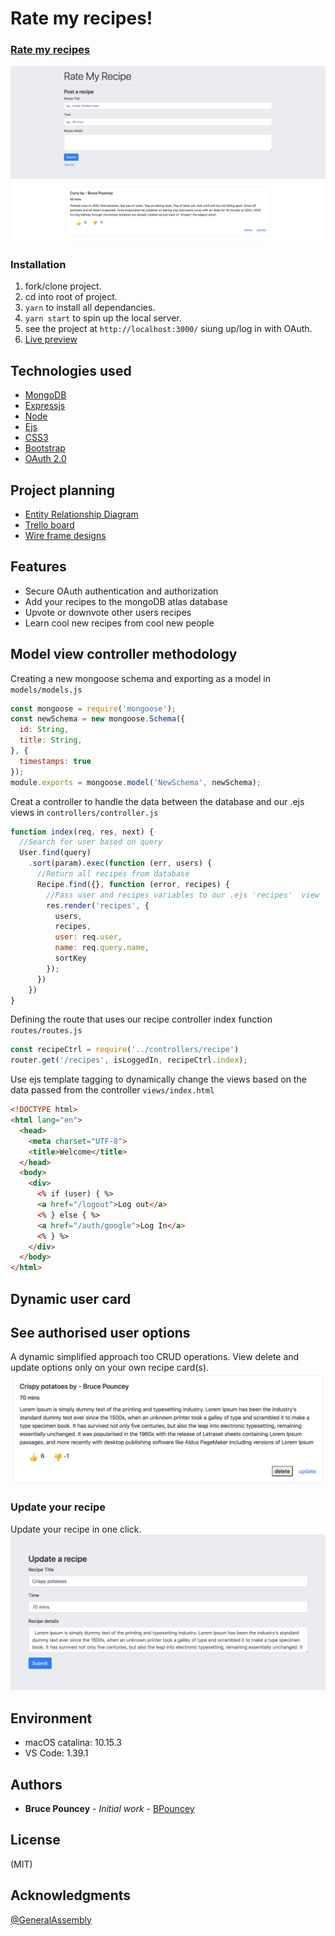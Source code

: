 # Rate my recipes!
### [Rate my recipes](https://google.com) 
![](./screenshots/screenshot.png)

### Installation
 1. fork/clone project.
 2. cd into root of project.
 3. ```yarn``` to install all dependancies.
 4. ```yarn start``` to spin up the local server.
 5. see the project at ```http://localhost:3000/``` siung up/log in with OAuth.
 6. [Live preview]()

## Technologies used
* [MongoDB](https://www.mongodb.com/)
* [Expressjs](https://expressjs.com/)
* [Node](https://nodejs.org/)
* [Ejs](https://ejs.co/)
* [CSS3](https://css-tricks.com/)
* [Bootstrap](https://getbootstrap.com/)
* [OAuth 2.0](https://oauth.net/2/)

## Project planning
 * [Entity Relationship Diagram](https://app.lucidchart.com/invitations/accept/396b21e3-808b-4085-beb1-f905c40158f1)
 * [Trello board](https://trello.com/b/wYkU0vrk/ga)
 * [Wire frame designs](https://git.generalassemb.ly/Bruce-TO/RateMyRecipe/tree/master/wireframes)

## Features
 * Secure OAuth authentication and authorization 
 * Add your recipes to the mongoDB atlas database
 * Upvote or downvote other users recipes
 * Learn cool new recipes from cool new people

## Model view controller methodology 
Creating a new mongoose schema and exporting as a model in ```models/models.js```
```javascript
const mongoose = require('mongoose');
const newSchema = new mongoose.Schema({
  id: String,
  title: String,
}, {
  timestamps: true
});
module.exports = mongoose.model('NewSchema', newSchema);
```
Creat a controller to handle the data between the database and our .ejs views in ```controllers/controller.js```
```javascript
function index(req, res, next) {
  //Search for user based on query
  User.find(query)
    .sort(param).exec(function (err, users) {
      //Return all recipes from database
      Recipe.find({}, function (error, recipes) {
        //Pass user and recipes variables to our .ejs 'recipes'  view
        res.render('recipes', {
          users,
          recipes,
          user: req.user,
          name: req.query.name,
          sortKey
        });
      })
    })
}
```
Defining the route that uses our recipe controller index function  ```routes/routes.js```
```javascript
const recipeCtrl = require('../controllers/recipe')
router.get('/recipes', isLoggedIn, recipeCtrl.index);
```
Use ejs template tagging to dynamically change the views based on the data passed from the controller ```views/index.html```
```html
<!DOCTYPE html>
<html lang="en">
  <head>
    <meta charset="UTF-8">
    <title>Welcome</title>
  </head>
  <body>
    <div>
      <% if (user) { %>
      <a href="/logout">Log out</a>
      <% } else { %>
      <a href="/auth/google">Log In</a>
      <% } %>
    </div>
  </body>
</html>
```
## Dynamic user card

## See authorised user options
A dynamic simplified approach too CRUD operations. View delete and update options only on your own recipe card(s).
![](./screenshots/recipe-card.png)

### Update your recipe
Update your recipe in one click.
![](./screenshots/update-preview.png)


## Environment
* macOS catalina: 10.15.3
* VS Code: 1.39.1

## Authors
* **Bruce Pouncey** - *Initial work* - [BPouncey](https://github.com/BPouncey)

## License
(MIT)

## Acknowledgments
[@GeneralAssembly](https://generalassemb.ly/)
